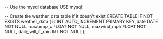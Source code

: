 -- Use the mysql database
USE mysql;

-- Create the weather_data table if it doesn't exist
CREATE TABLE IF NOT EXISTS weather_data (
    id INT AUTO_INCREMENT PRIMARY KEY,
    date DATE NOT NULL,
    maxtemp_c FLOAT NOT NULL,
    maxwind_mph FLOAT NOT NULL,
    daily_will_it_rain INT NOT NULL
);
